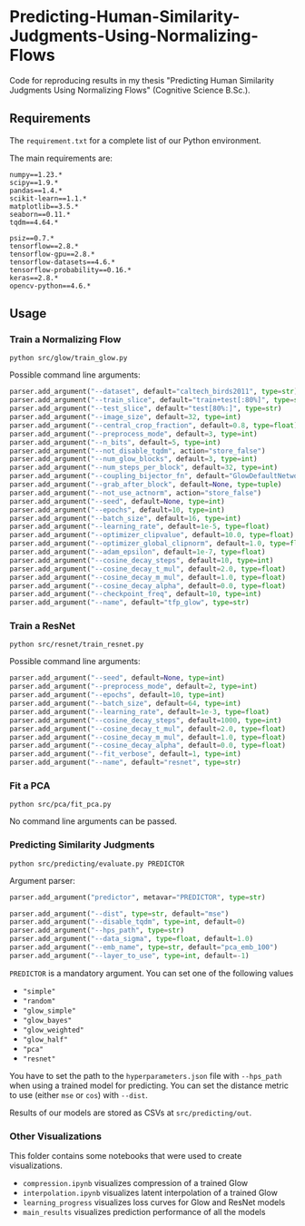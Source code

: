 # Predicting-Human-Similarity-Judgments-Using-Normalizing-Flows
Code for reproducing results in my thesis "Predicting Human Similarity Judgments Using Normalizing Flows" (Cognitive Science B.Sc.).

## Requirements

The `requirement.txt` for a complete list of our Python environment.

The main requirements are:

```
numpy==1.23.*
scipy==1.9.*
pandas==1.4.*
scikit-learn==1.1.*
matplotlib==3.5.*
seaborn==0.11.*
tqdm==4.64.*

psiz==0.7.*
tensorflow==2.8.*
tensorflow-gpu==2.8.*
tensorflow-datasets==4.6.*
tensorflow-probability==0.16.*
keras==2.8.*
opencv-python==4.6.*
```

## Usage

### Train a Normalizing Flow

```
python src/glow/train_glow.py
```

Possible command line arguments:

```python
parser.add_argument("--dataset", default="caltech_birds2011", type=str)
parser.add_argument("--train_slice", default="train+test[:80%]", type=str)
parser.add_argument("--test_slice", default="test[80%:]", type=str)
parser.add_argument("--image_size", default=32, type=int)
parser.add_argument("--central_crop_fraction", default=0.8, type=float)
parser.add_argument("--preprocess_mode", default=3, type=int)
parser.add_argument("--n_bits", default=5, type=int)
parser.add_argument("--not_disable_tqdm", action="store_false")
parser.add_argument("--num_glow_blocks", default=3, type=int)
parser.add_argument("--num_steps_per_block", default=32, type=int)
parser.add_argument("--coupling_bijector_fn", default="GlowDefaultNetwork", type=str)
parser.add_argument("--grab_after_block", default=None, type=tuple)
parser.add_argument("--not_use_actnorm", action="store_false")
parser.add_argument("--seed", default=None, type=int)
parser.add_argument("--epochs", default=10, type=int)
parser.add_argument("--batch_size", default=16, type=int)
parser.add_argument("--learning_rate", default=1e-5, type=float)
parser.add_argument("--optimizer_clipvalue", default=10.0, type=float)
parser.add_argument("--optimizer_global_clipnorm", default=1.0, type=float)
parser.add_argument("--adam_epsilon", default=1e-7, type=float)
parser.add_argument("--cosine_decay_steps", default=10, type=int)
parser.add_argument("--cosine_decay_t_mul", default=2.0, type=float)
parser.add_argument("--cosine_decay_m_mul", default=1.0, type=float)
parser.add_argument("--cosine_decay_alpha", default=0.0, type=float)
parser.add_argument("--checkpoint_freq", default=10, type=int)
parser.add_argument("--name", default="tfp_glow", type=str)
```

### Train a ResNet

```
python src/resnet/train_resnet.py
```

Possible command line arguments:

```python
parser.add_argument("--seed", default=None, type=int)
parser.add_argument("--preprocess_mode", default=2, type=int)
parser.add_argument("--epochs", default=10, type=int)
parser.add_argument("--batch_size", default=64, type=int)
parser.add_argument("--learning_rate", default=1e-3, type=float)
parser.add_argument("--cosine_decay_steps", default=1000, type=int)
parser.add_argument("--cosine_decay_t_mul", default=2.0, type=float)
parser.add_argument("--cosine_decay_m_mul", default=1.0, type=float)
parser.add_argument("--cosine_decay_alpha", default=0.0, type=float)
parser.add_argument("--fit_verbose", default=1, type=int)
parser.add_argument("--name", default="resnet", type=str)
```

### Fit a PCA

```
python src/pca/fit_pca.py
```

No command line arguments can be passed.

### Predicting Similarity Judgments

```
python src/predicting/evaluate.py PREDICTOR
```

Argument parser:

```python
parser.add_argument("predictor", metavar="PREDICTOR", type=str)

parser.add_argument("--dist", type=str, default="mse")
parser.add_argument("--disable_tqdm", type=int, default=0)
parser.add_argument("--hps_path", type=str)
parser.add_argument("--data_sigma", type=float, default=1.0)
parser.add_argument("--emb_name", type=str, default="pca_emb_100")
parser.add_argument("--layer_to_use", type=int, default=-1)
```

`PREDICTOR` is a mandatory argument. You can set one of the following values

- `"simple"`
- `"random"`
- `"glow_simple"`
- `"glow_bayes"`
- `"glow_weighted"`
- `"glow_half"`
- `"pca"`
- `"resnet"`

You have to set the path to the `hyperparameters.json` file with `--hps_path` when using a trained model for predicting. You can set the distance metric to use (either `mse` or `cos`)  with `--dist`.

Results of our models are stored as CSVs at `src/predicting/out`.

### Other Visualizations

This folder contains some notebooks that were used to create visualizations.

- `compression.ipynb` visualizes compression of a trained Glow
- `interpolation.ipynb` visualizes latent interpolation of a trained Glow
- `learning_progress` visualizes loss curves for Glow and ResNet models
- `main_results` visualizes prediction performance of all the models

